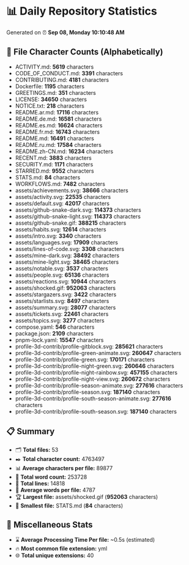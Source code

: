 # 📊 Daily Repository Statistics
Generated on ⏰ **Sep 08, Monday 10:10:48 AM**

## 📂 File Character Counts (Alphabetically)
- ACTIVITY.md: **5619** characters
- CODE_OF_CONDUCT.md: **3391** characters
- CONTRIBUTING.md: **4181** characters
- Dockerfile: **1195** characters
- GREETINGS.md: **351** characters
- LICENSE: **34650** characters
- NOTICE.txt: **218** characters
- README.ar.md: **17116** characters
- README.de.md: **16581** characters
- README.es.md: **16624** characters
- README.fr.md: **16743** characters
- README.md: **16491** characters
- README.ru.md: **17584** characters
- README.zh-CN.md: **16234** characters
- RECENT.md: **3883** characters
- SECURITY.md: **1171** characters
- STARRED.md: **9552** characters
- STATS.md: **84** characters
- WORKFLOWS.md: **7482** characters
- assets/achievements.svg: **38666** characters
- assets/activity.svg: **22535** characters
- assets/default.svg: **42017** characters
- assets/github-snake-dark.svg: **114373** characters
- assets/github-snake-light.svg: **114373** characters
- assets/github-snake.gif: **388215** characters
- assets/habits.svg: **12614** characters
- assets/intro.svg: **3340** characters
- assets/languages.svg: **17909** characters
- assets/lines-of-code.svg: **3308** characters
- assets/mine-dark.svg: **38492** characters
- assets/mine-light.svg: **38465** characters
- assets/notable.svg: **3537** characters
- assets/people.svg: **65136** characters
- assets/reactions.svg: **10944** characters
- assets/shocked.gif: **952063** characters
- assets/stargazers.svg: **3422** characters
- assets/starlists.svg: **8497** characters
- assets/summary.svg: **28077** characters
- assets/tickets.svg: **22461** characters
- assets/topics.svg: **3277** characters
- compose.yaml: **546** characters
- package.json: **2109** characters
- pnpm-lock.yaml: **15547** characters
- profile-3d-contrib/profile-gitblock.svg: **285621** characters
- profile-3d-contrib/profile-green-animate.svg: **260647** characters
- profile-3d-contrib/profile-green.svg: **170171** characters
- profile-3d-contrib/profile-night-green.svg: **260646** characters
- profile-3d-contrib/profile-night-rainbow.svg: **457155** characters
- profile-3d-contrib/profile-night-view.svg: **260672** characters
- profile-3d-contrib/profile-season-animate.svg: **277616** characters
- profile-3d-contrib/profile-season.svg: **187140** characters
- profile-3d-contrib/profile-south-season-animate.svg: **277616** characters
- profile-3d-contrib/profile-south-season.svg: **187140** characters

## 📋 Summary
- 🗂️ **Total files:** 53
- ✒️ **Total character count:** 4763497
- 📊 **Average characters per file:** 89877
- 📝 **Total word count:** 253728
- 🧾 **Total lines:** 14818
- 📐 **Average words per file:** 4787
- 🏆 **Largest file:** assets/shocked.gif (**952063** characters)
- 🥉 **Smallest file:** STATS.md (**84** characters)

## 🌟 Miscellaneous Stats
- ⌛ **Average Processing Time Per file:** ~0.5s (estimated)
- 🔥 **Most common file extension:** yml
- 🌐 **Total unique extensions:** 40
